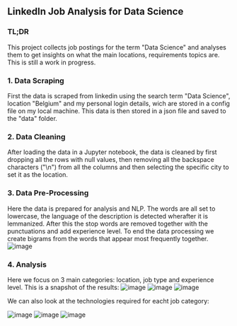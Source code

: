 ## LinkedIn Job Analysis for Data Science
### TL;DR
This project collects job postings for the term "Data Science" and analyses them to get insights on what the main locations, requirements topics are.
This is still a work in progress.

### 1. Data Scraping
First the data is scraped from linkedin using the search term "Data Science", location "Belgium" and my personal login details, wich are stored in a config file on my local machine. This data is then stored in a json file and saved to the "data" folder.

### 2. Data Cleaning
After loading the data in a Jupyter notebook, the data is cleaned by first dropping all the rows with null values, then removing all the backspace characters ("\n") from all the columns and then selecting the specific city to set it as the location.

### 3. Data Pre-Processing
Here the data is prepared for analysis and NLP. The words are all set to lowercase, the language of the description is detected wherafter it is lemmanized.
After this the stop words are removed together with the punctuations and add experience level.
To end the data processing we create bigrams from the words that appear most frequently together.
![image](https://user-images.githubusercontent.com/28530143/131885368-0463096a-076e-4889-a820-f0499a59719f.png)


### 4. Analysis
Here we focus on 3 main categories: location, job type and experience level.
This is a snapshot of the results:
![image](https://user-images.githubusercontent.com/28530143/131886114-936f4f41-3aa4-4624-a535-865450828a8b.png)
![image](https://user-images.githubusercontent.com/28530143/131886173-4fbcc66a-e06f-415a-9989-77185a5812cd.png)
![image](https://user-images.githubusercontent.com/28530143/131886203-f5877aa5-2383-46b1-9393-eb9725f3f750.png)

We can also look at the technologies required for eacht job category: 

![image](https://user-images.githubusercontent.com/28530143/131886578-c3991b7e-417b-44dd-9b1f-473fe062d4b3.png)
![image](https://user-images.githubusercontent.com/28530143/131886608-4e895561-74e3-4ee8-8b74-8462efc04593.png)
![image](https://user-images.githubusercontent.com/28530143/131886635-8751d11e-4bc2-4099-b655-2b8dab6cca23.png)
